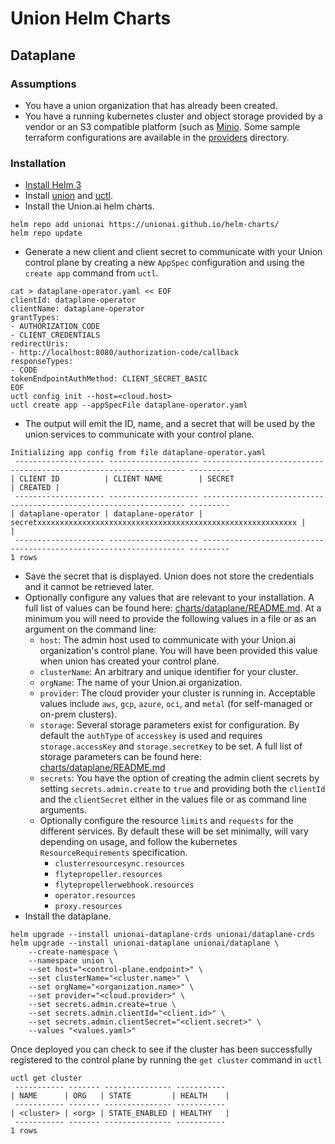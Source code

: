 # Union Helm Charts

## Dataplane

### Assumptions
* You have a union organization that has already been created.
* You have a running kubernetes cluster and object storage provided by a vendor or an S3 compatible platform (such as [Minio](https://min.io).  Some sample terraform configurations are available in the [providers](providers) directory.

### Installation

* [Install Helm 3](https://helm.sh/docs/intro/install/)
* Install [union](https://docs.union.ai/byoc/api-reference/union-cli) and [uctl](https://docs.union.ai/byoc/api-reference/uctl-cli/).
* Install the Union.ai helm charts.
```shell
helm repo add unionai https://unionai.github.io/helm-charts/
helm repo update
```

* Generate a new client and client secret to communicate with your Union control plane by creating a new `AppSpec` configuration and using the `create app` command from `uctl`.

```shell
cat > dataplane-operator.yaml << EOF
clientId: dataplane-operator
clientName: dataplane-operator
grantTypes:
- AUTHORIZATION_CODE
- CLIENT_CREDENTIALS
redirectUris:
- http://localhost:8080/authorization-code/callback
responseTypes:
- CODE
tokenEndpointAuthMethod: CLIENT_SECRET_BASIC
EOF
uctl config init --host=<cloud.host>
uctl create app --appSpecFile dataplane-operator.yaml
```
* The output will emit the ID, name, and a secret that will be used by the union services to communicate with your control plane.

```shell
Initializing app config from file dataplane-operator.yaml
 -------------------- -------------------- ------------------------------------------------------------------ ---------
| CLIENT ID          | CLIENT NAME        | SECRET                                                           | CREATED |
 -------------------- -------------------- ------------------------------------------------------------------ ---------
| dataplane-operator | dataplane-operator | secretxxxxxxxxxxxxxxxxxxxxxxxxxxxxxxxxxxxxxxxxxxxxxxxxxxxxxxxxxx |         |
 -------------------- -------------------- ------------------------------------------------------------------ ---------
1 rows
```
* Save the secret that is displayed.  Union does not store the credentials and it cannot be retrieved later.
* Optionally configure any values that are relevant to your installation.  A full list of values can be found here: [charts/dataplane/README.md](charts/dataplane/README.md).  At a minimum you will need to provide the following values in a file or as an argument on the command line:
  * `host`: The admin host used to communicate with your Union.ai organization's control plane.  You will have been provided this value when union has created your control plane.
  * `clusterName`: An arbitrary and unique identifier for your cluster.
  * `orgName`: The name of your Union.ai organization.
  * `provider`: The cloud provider your cluster is running in.  Acceptable values include `aws`, `gcp`, `azure`, `oci`, and `metal` (for self-managed or on-prem clusters).
  * `storage`: Several storage parameters exist for configuration.  By default the `authType` of `accesskey` is used and requires `storage.accessKey` and `storage.secretKey` to be set.  A full list of storage parameters can be found here: [charts/dataplane/README.md](charts/dataplane/README.md)
  * `secrets`: You have the option of creating the admin client secrets by setting `secrets.admin.create` to `true` and providing both the `clientId` and the `clientSecret` either in the values file or as command line arguments.
  * Optionally configure the resource `limits` and `requests` for the different services.  By default these will be set minimally, will vary depending on usage, and follow the kubernetes `ResourceRequirements` specification.
    * `clusterresourcesync.resources`
    * `flytepropeller.resources`
    * `flytepropellerwebhook.resources`
    * `operator.resources`
    * `proxy.resources`
* Install the dataplane.

```shell
helm upgrade --install unionai-dataplane-crds unionai/dataplane-crds
helm upgrade --install unionai-dataplane unionai/dataplane \
    --create-namespace \
    --namespace union \
    --set host="<control-plane.endpoint>" \
    --set clusterName="<cluster.name>" \
    --set orgName="<organization.name>" \
    --set provider="<cloud.provider>" \
    --set secrets.admin.create=true \
    --set secrets.admin.clientId="<client.id>" \
    --set secrets.admin.clientSecret="<client.secret>" \
    --values "<values.yaml>"
```

Once deployed you can check to see if the cluster has been successfully registered to the control plane by running the `get cluster` command in `uctl`

```shell
uctl get cluster
 ----------- ------- --------------- -----------
| NAME      | ORG   | STATE         | HEALTH    |
 ----------- ------- --------------- -----------
| <cluster> | <org> | STATE_ENABLED | HEALTHY   |
 ----------- ------- --------------- -----------
1 rows
```